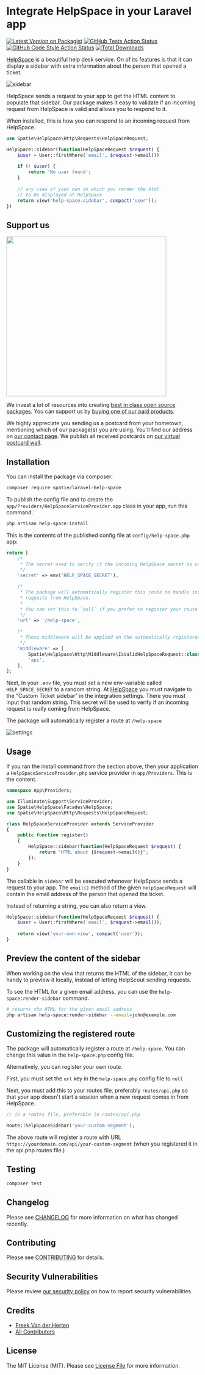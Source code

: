 # Integrate HelpSpace in your Laravel app

[![Latest Version on Packagist](https://img.shields.io/packagist/v/spatie/laravel-help-space.svg?style=flat-square)](https://packagist.org/packages/spatie/laravel-help-space)
[![GitHub Tests Action Status](https://img.shields.io/github/actions/workflow/status/spatie/laravel-help-space/run-tests.yml?branch=main&label=tests&style=flat-square)](https://github.com/spatie/laravel-help-space/actions?query=workflow%3Arun-tests+branch%3Amain)
[![GitHub Code Style Action Status](https://img.shields.io/github/actions/workflow/status/spatie/laravel-help-space/fix-php-code-style-issues.yml?branch=main&label=code%20style&style=flat-square)](https://github.com/spatie/laravel-help-space/actions?query=workflow%3A"Fix+PHP+code+style+issues"+branch%3Amain)
[![Total Downloads](https://img.shields.io/packagist/dt/spatie/laravel-help-space.svg?style=flat-square)](https://packagist.org/packages/spatie/laravel-help-space)

[HelpSpace](https://helpspace.com) is a beautiful help desk service. On of its features is that it can display a sidebar with extra information about the person that opened a ticket. 

![sidebar](https://github.com/spatie/laravel-help-space/blob/main/docs/sidebar.jpg?raw=true)

HelpSpace sends a request to your app to get the HTML content to populate that sidebar. Our package makes it easy to validate if an incoming request from HelpSpace is valid and allows you to respond to it.

When installed, this is how you can respond to an incoming request from HelpSpace.

```php
use Spatie\HelpSpace\Http\Requests\HelpSpaceRequest;

HelpSpace::sidebar(function(HelpSpaceRequest $request) {
    $user = User::firstWhere('email', $request->email())
    
    if (! $user) {
        return 'No user found';
    }
    
    // any view of your own in which you render the html
    // to be displayed at HelpSpace
    return view('help-space.sidebar', compact('user'));
})
```

## Support us

[<img src="https://github-ads.s3.eu-central-1.amazonaws.com/laravel-help-space.jpg?t=1" width="419px" />](https://spatie.be/github-ad-click/laravel-help-space)

We invest a lot of resources into creating [best in class open source packages](https://spatie.be/open-source). You can support us by [buying one of our paid products](https://spatie.be/open-source/support-us).

We highly appreciate you sending us a postcard from your hometown, mentioning which of our package(s) you are using. You'll find our address on [our contact page](https://spatie.be/about-us). We publish all received postcards on [our virtual postcard wall](https://spatie.be/open-source/postcards).

## Installation

You can install the package via composer:

```bash
composer require spatie/laravel-help-space
```

To publish the config file and to create the `app/Providers/HelpSpaceServiceProvider.app` class in your app, run this command.

```bash
php artisan help-space:install
```

This is the contents of the published config file at `config/help-space.php` app:

```php
return [
    /*
     * The secret used to verify if the incoming HelpSpace secret is valid
     */
    'secret' => env('HELP_SPACE_SECRET'),

    /*
     * The package will automatically register this route to handle incoming
     * requests from HelpSpace.
     *
     * You can set this to `null` if you prefer to register your route manually.
     */
    'url' => '/help-space',

    /*
     * These middleware will be applied on the automatically registered route.
     */
    'middleware' => [
        Spatie\HelpSpace\Http\Middleware\IsValidHelpSpaceRequest::class,
        'api',
    ],
];
```

Next, In your `.env` file, you must set a new env-variable called  `HELP_SPACE_SECRET` to a random string. At [HelpSpace](https://helpspace.com) you must navigate to the "Custom Ticket sidebar" in the integration settings. There you must input that random string.  This secret will be used to verify if an incoming request is really coming from HelpSpace.

The package will automatically register a route at `/help-space`

![settings](https://github.com/spatie/laravel-help-space/blob/main/docs/settings.jpg?raw=true)


## Usage

If you ran the install command from the section above, then your application a `HelpSpaceServiceProvider.php` service provider in `app/Providers`. This is the content.

```php
namespace App\Providers;

use Illuminate\Support\ServiceProvider;
use Spatie\HelpSpace\Facades\HelpSpace;
use Spatie\HelpSpace\Http\Requests\HelpSpaceRequest;

class HelpSpaceServiceProvider extends ServiceProvider
{
    public function register()
    {
        HelpSpace::sidebar(function(HelpSpaceRequest $request) {        
            return "HTML about {$request->email()}";
        });
    }
}
```

The callable in `sidebar` will be executed whenever HelpSpace sends a request to your app. The `email()` method of   the given `HelpSpaceRequest` will contain the email address of the person that opened the ticket.

Instead of returning a string, you can also return a view.

```php
HelpSpace::sidebar(function(HelpSpaceRequest $request) {
    $user = User::firstWhere('email', $request->email());
    
    return view('your-own-view', compact('user'));        
}
```

## Preview the content of the sidebar

When working on the view that returns the HTML of the sidebar, it can be handy to preview it locally, instead of letting HelpScout sending requests.

To see the HTML for a given email address, you can use the `help-space:render-sidebar` command.

```bash
# returns the HTML for the given email address
php artisan help-space:render-sidebar --email=john@example.com
```

## Customizing the registered route

The package will automatically register a route at `/help-space`. You can change this value in the `help-space.php` config file.

Alternatively, you can register your own route.

First, you must set the `url` key in the `help-space.php` config file to `null`

Next, you must add this to your routes file, preferably `routes/api.php` so that your app doesn't start a session when a new request comes in from HelpSpace.

```php
// in a routes file, preferable in routes/api.php

Route::helpSpaceSidebar('your-custom-segment');
```

The above route will register a route with URL `https://yourdomain.com/api/your-custom-segment` (when you registered it in the api.php routes file.)

## Testing

```bash
composer test
```

## Changelog

Please see [CHANGELOG](CHANGELOG.md) for more information on what has changed recently.

## Contributing

Please see [CONTRIBUTING](CONTRIBUTING.md) for details.

## Security Vulnerabilities

Please review [our security policy](../../security/policy) on how to report security vulnerabilities.

## Credits

- [Freek Van der Herten](https://github.com/freekmurze)
- [All Contributors](../../contributors)

## License

The MIT License (MIT). Please see [License File](LICENSE.md) for more information.
